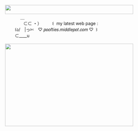 <img width="420" height="30" src="https://middlepot.com/img/lacey.png">\
　  　　 ＿\
　　　  　⊂⊂ ・）　　　꒰ ‌ my latest web page :\
　  　꒰ა/　|っ✄　♡ 𝑝𝑜𝑜𝑓𝑡𝑖𝑒𝑠.𝑚𝑖𝑑𝑑𝑙𝑒𝑝𝑜𝑡.𝑐𝑜𝑚 ♡ ‌ ꒱\
　  　⊂____u\
  \
<img width="420" height="270" src="https://middlepot.com/img/pooftiesweb.gif">
